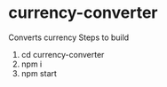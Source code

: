 # currency-converter
Converts currency 
Steps to build
1. cd currency-converter
2. npm i
3. npm start
